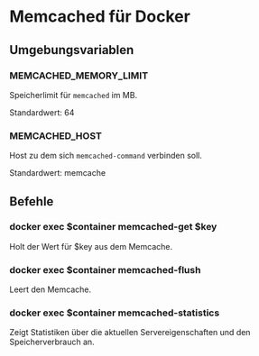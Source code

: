 # Memcached für Docker

## Umgebungsvariablen

### MEMCACHED_MEMORY_LIMIT

Speicherlimit für ``memcached`` im MB.

Standardwert: 64

### MEMCACHED_HOST

Host zu dem sich ``memcached-command`` verbinden soll.

Standardwert: memcache

## Befehle
 
### docker exec $container memcached-get $key

Holt der Wert für $key aus dem Memcache.

### docker exec $container memcached-flush

Leert den Memcache. 
 
### docker exec $container memcached-statistics

Zeigt Statistiken über die aktuellen Servereigenschaften und den Speicherverbrauch an.

